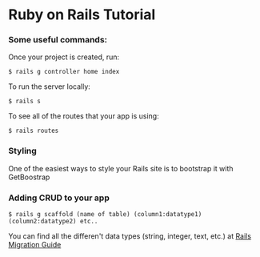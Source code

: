 # Ruby on Rails Tutorial

<h3>Some useful commands:</h3>

Once your project is created, run:

```git
$ rails g controller home index
```

To run the server locally:

```git
$ rails s
```

To see all of the routes that your app is using:

```git
$ rails routes
```

<h3>Styling</h3>

One of the easiest ways to style your Rails site is to bootstrap it with GetBoostrap

<h3>Adding CRUD to your app</h3>

```git
$ rails g scaffold (name of table) (column1:datatype1) (column2:datatype2) etc..
```

You can find all the differen't data types (string, integer, text, etc.) at [Rails Migration Guide](https://guides.rubyonrails.org/v3.2/migrations.html)
